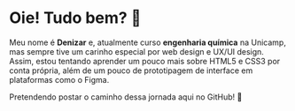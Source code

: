 # Oie! Tudo bem? 👋
Meu nome é **Denizar** e, atualmente curso **engenharia química** na Unicamp, mas sempre tive um carinho especial por web design e UX/UI design. Assim, estou tentando aprender um pouco mais sobre HTML5 e CSS3 por conta própria, além de um pouco de prototipagem de interface em plataformas como o Figma.

Pretendendo postar o caminho dessa jornada aqui no GitHub! 🚀
